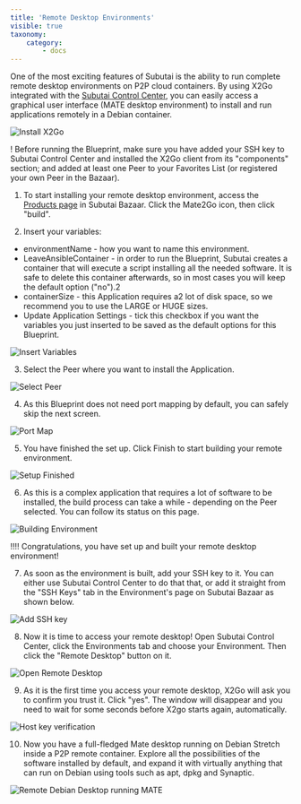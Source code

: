 ```yaml
---
title: 'Remote Desktop Environments'
visible: true
taxonomy:
    category:
        - docs
---
```


One of the most exciting features of Subutai is the ability to run complete remote desktop environments on P2P cloud containers. By using X2Go integrated with the [Subutai Control Center](../../../../software-components/control-center), you can easily access a graphical user interface (MATE desktop environment) to install and run applications remotely in a Debian container.

![Install X2Go](x2go-cc.png)

! Before running the Blueprint, make sure you have added your SSH key to Subutai Control Center and installed the X2Go client from its "components" section; and added at least one Peer to your Favorites List (or registered your own Peer in the Bazaar).

1. To start installing your remote desktop environment, access the [Products page](https://bazaar.subutai.io/products) in Subutai Bazaar. Click the Mate2Go icon, then click "build".

2. Insert your variables:

- environmentName - how you want to name this environment.
- LeaveAnsibleContainer - in order to run the Blueprint, Subutai creates a container that will execute a script installing all the needed software. It is safe to delete this container afterwards, so in most cases you will keep the default option ("no").2
- containerSize - this Application requires a2 lot of disk space, so we recommend you to use the LARGE or HUGE sizes. 
- Update Application Settings - tick this checkbox if you want the variables you just inserted to be saved as the default options for this Blueprint.

![Insert Variables](insert-variables.png)

3. Select the Peer where you want to install the Application.

![Select Peer](select-peer.png)

4. As this Blueprint does not need port mapping by default, you can safely skip the next screen.

![Port Map](port-map.png)

5. You have finished the set up. Click Finish to start building your remote environment.

![Setup Finished](finish-setup.png)

6. As this is a complex application that requires a lot of software to be installed, the build process can take a while - depending on the Peer selected. You can follow its status on this page. 

![Building Environment](building.png)

!!!! Congratulations, you have set up and built your remote desktop environment!

7. As soon as the environment is built, add your SSH key to it. You can either use Subutai Control Center to do that that, or add it straight from the "SSH Keys" tab in the Environment's page on Subutai Bazaar as shown below.

![Add SSH key](add-ssh.png)

8. Now it is time to access your remote desktop! Open Subutai Control Center, click the Environments tab and choose your Environment. Then click the "Remote Desktop" button on it.

![Open Remote Desktop](remote-desktop.png)

9. As it is the first time you access your remote desktop, X2Go will ask you to confirm you trust it. Click "yes". The window will disappear and you need to wait for some seconds before X2go starts again, automatically.

![Host key verification](host-key.png)

10. Now you have a full-fledged Mate desktop running on Debian Stretch inside a P2P remote container. Explore all the possibilities of the software installed by default, and expand it with virtually anything that can run on Debian using tools such as apt, dpkg and Synaptic.

![Remote Debian Desktop running MATE](remote-mate.png)

